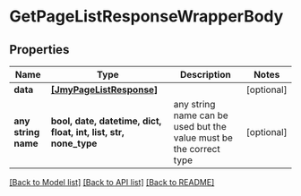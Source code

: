 # GetPageListResponseWrapperBody


## Properties
Name | Type | Description | Notes
------------ | ------------- | ------------- | -------------
**data** | [**[JmyPageListResponse]**](JmyPageListResponse.md) |  | [optional] 
**any string name** | **bool, date, datetime, dict, float, int, list, str, none_type** | any string name can be used but the value must be the correct type | [optional]

[[Back to Model list]](../README.md#documentation-for-models) [[Back to API list]](../README.md#documentation-for-api-endpoints) [[Back to README]](../README.md)


